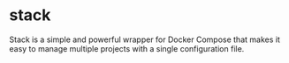 # stack
Stack is a simple and powerful wrapper for Docker Compose that makes it easy to manage multiple projects with a single configuration file.

